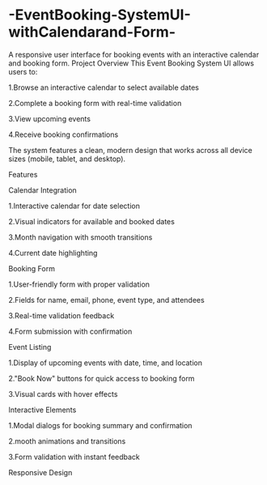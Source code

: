 # -EventBooking-SystemUI-withCalendarand-Form-
A responsive user interface for booking events with an interactive calendar and booking form.
Project Overview
This Event Booking System UI allows users to:

1.Browse an interactive calendar to select available dates<br>

2.Complete a booking form with real-time validation

3.View upcoming events

4.Receive booking confirmations

The system features a clean, modern design that works across all device sizes (mobile, tablet, and desktop).

Features

Calendar Integration

1.Interactive calendar for date selection

2.Visual indicators for available and booked dates

3.Month navigation with smooth transitions

4.Current date highlighting

Booking Form

1.User-friendly form with proper validation

2.Fields for name, email, phone, event type, and attendees

3.Real-time validation feedback

4.Form submission with confirmation

Event Listing

1.Display of upcoming events with date, time, and location

2."Book Now" buttons for quick access to booking form

3.Visual cards with hover effects

Interactive Elements

1.Modal dialogs for booking summary and confirmation

2.mooth animations and transitions

3.Form validation with instant feedback

Responsive Design
